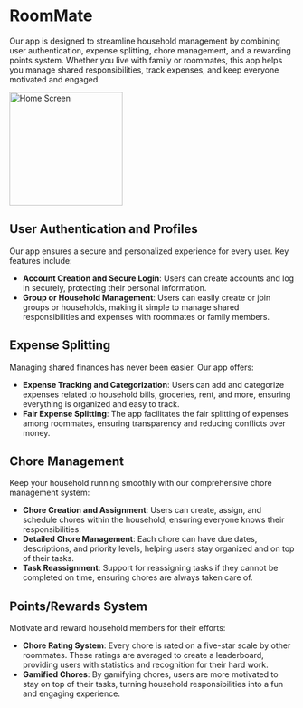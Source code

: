 # RoomMate

Our app is designed to streamline household management by combining user authentication, expense splitting, chore management, and a rewarding points system. Whether you live with family or roommates, this app helps you manage shared responsibilities, track expenses, and keep everyone motivated and engaged.

<img src="Screenshot_2024-04-08_at_12.51.00_PM?raw=true" alt="Home Screen" width="200">


## User Authentication and Profiles

Our app ensures a secure and personalized experience for every user. Key features include:

- **Account Creation and Secure Login**: Users can create accounts and log in securely, protecting their personal information.
- **Group or Household Management**: Users can easily create or join groups or households, making it simple to manage shared responsibilities and expenses with roommates or family members.

## Expense Splitting

Managing shared finances has never been easier. Our app offers:

- **Expense Tracking and Categorization**: Users can add and categorize expenses related to household bills, groceries, rent, and more, ensuring everything is organized and easy to track.
- **Fair Expense Splitting**: The app facilitates the fair splitting of expenses among roommates, ensuring transparency and reducing conflicts over money.

## Chore Management

Keep your household running smoothly with our comprehensive chore management system:

- **Chore Creation and Assignment**: Users can create, assign, and schedule chores within the household, ensuring everyone knows their responsibilities.
- **Detailed Chore Management**: Each chore can have due dates, descriptions, and priority levels, helping users stay organized and on top of their tasks.
- **Task Reassignment**: Support for reassigning tasks if they cannot be completed on time, ensuring chores are always taken care of.

## Points/Rewards System

Motivate and reward household members for their efforts:

- **Chore Rating System**: Every chore is rated on a five-star scale by other roommates. These ratings are averaged to create a leaderboard, providing users with statistics and recognition for their hard work.
- **Gamified Chores**: By gamifying chores, users are more motivated to stay on top of their tasks, turning household responsibilities into a fun and engaging experience. 
